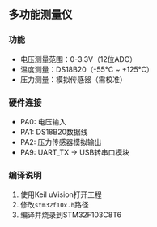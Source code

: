 ## 多功能测量仪
### 功能
- 电压测量范围：0-3.3V（12位ADC）
- 温度测量：DS18B20（-55°C ~ +125°C）
- 压力测量：模拟传感器（需校准）

### 硬件连接
- PA0: 电压输入
- PA1: DS18B20数据线
- PA2: 压力传感器模拟输出
- PA9: UART_TX -> USB转串口模块

### 编译说明
1. 使用Keil uVision打开工程
2. 修改`stm32f10x.h`路径
3. 编译并烧录到STM32F103C8T6

